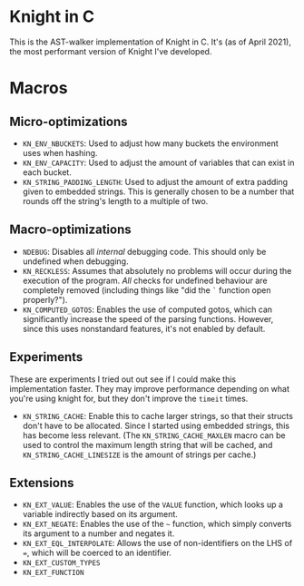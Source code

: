 # Knight in C
This is the AST-walker implementation of Knight in C. It's (as of April 2021), the most performant version of Knight I've developed.

# Macros
## Micro-optimizations
- `KN_ENV_NBUCKETS`: Used to adjust how many buckets the environment uses when hashing.
- `KN_ENV_CAPACITY`: Used to adjust the amount of variables that can exist in each bucket.
- `KN_STRING_PADDING_LENGTH`: Used to adjust the amount of extra padding given to embedded strings. This is generally chosen to be a number that rounds off the string's length to a multiple of two.

## Macro-optimizations
- `NDEBUG`: Disables all _internal_ debugging code. This should only be undefined when debugging.
- `KN_RECKLESS`: Assumes that absolutely no problems will occur during the execution of the program. _All_ checks for undefined behaviour are completely removed (including things like "did the `` ` `` function open properly?").
- `KN_COMPUTED_GOTOS`: Enables the use of computed gotos, which can significantly increase the speed of the parsing functions. However, since this uses nonstandard features, it's not enabled by default.

## Experiments
These are experiments I tried out out see if I could make this implementation faster. They may improve performance depending on what you're using knight for, but they don't improve the `timeit` times.
- `KN_STRING_CACHE`: Enable this to cache larger strings, so that their structs don't have to be allocated. Since I started using embedded strings, this has become less relevant. (The `KN_STRING_CACHE_MAXLEN` macro can be used to control the maximum length string that will be cached, and `KN_STRING_CACHE_LINESIZE` is the amount of strings per cache.)

## Extensions
- `KN_EXT_VALUE`: Enables the use of the `VALUE` function, which looks up a variable indirectly based on its argument.
- `KN_EXT_NEGATE`: Enables the use of the `~` function, which simply converts its argument to a number and negates it.
- `KN_EXT_EQL_INTERPOLATE`: Allows the use of non-identifiers on the LHS of `=`, which will be coerced to an identifier.
- `KN_EXT_CUSTOM_TYPES`
- `KN_EXT_FUNCTION`